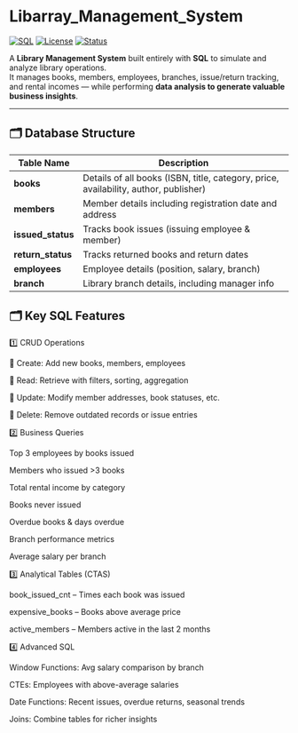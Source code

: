 # Libarray_Management_System


[![SQL](https://img.shields.io/badge/SQL-PostgreSQL-blue)](https://www.postgresql.org/)
[![License](https://img.shields.io/badge/license-MIT-green.svg)](LICENSE)
[![Status](https://img.shields.io/badge/status-Completed-success)]()

A **Library Management System** built entirely with **SQL** to simulate and analyze library operations.  
It manages books, members, employees, branches, issue/return tracking, and rental incomes — while performing **data analysis to generate valuable business insights**.

---

## 🗂 Database Structure

| Table Name       | Description |
|------------------|-------------|
| **books**        | Details of all books (ISBN, title, category, price, availability, author, publisher) |
| **members**      | Member details including registration date and address |
| **issued_status**| Tracks book issues (issuing employee & member) |
| **return_status**| Tracks returned books and return dates |
| **employees**    | Employee details (position, salary, branch) |
| **branch**       | Library branch details, including manager info |


## 🗂 Key SQL Features
1️⃣ CRUD Operations

🔸 Create: Add new books, members, employees

🔸 Read: Retrieve with filters, sorting, aggregation

🔸 Update: Modify member addresses, book statuses, etc.

🔸 Delete: Remove outdated records or issue entries

2️⃣ Business Queries

Top 3 employees by books issued

Members who issued >3 books

Total rental income by category

Books never issued

Overdue books & days overdue

Branch performance metrics

Average salary per branch

3️⃣ Analytical Tables (CTAS)

book_issued_cnt – Times each book was issued

expensive_books – Books above average price

active_members – Members active in the last 2 months

4️⃣ Advanced SQL

Window Functions: Avg salary comparison by branch

CTEs: Employees with above-average salaries

Date Functions: Recent issues, overdue returns, seasonal trends

Joins: Combine tables for richer insights

  
